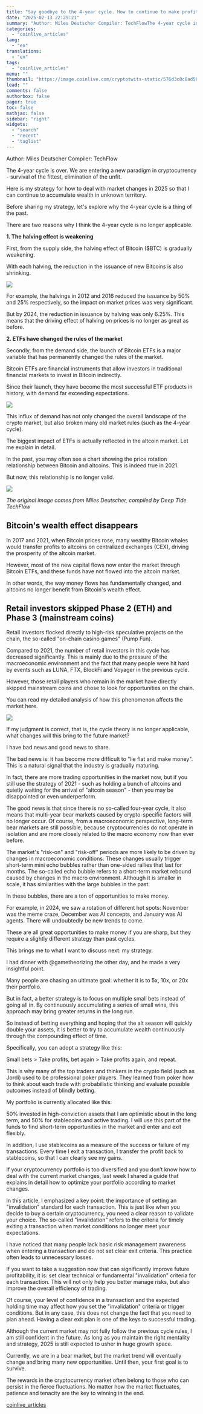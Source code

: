 ```yaml
---
title: "Say goodbye to the 4-year cycle. How to continue to make profits in the new crypto landscape in 2025?"
date: "2025-02-13 22:29:21"
summary: "Author: Miles Deutscher Compiler: TechFlowThe 4-year cycle is over. We are entering a new paradigm in cryptocurrency - survival of the fittest, elimination of the unfit.Here is my strategy for how to deal with market changes in 2025 so that I can continue to accumulate wealth in unknown territory.Before sharing..."
categories:
  - "coinlive_articles"
lang:
  - "en"
translations:
  - "en"
tags:
  - "coinlive_articles"
menu: ""
thumbnail: "https://image.coinlive.com/cryptotwits-static/576d3c8c8ad58be7fb6d6f38e812b387.jpg"
lead: ""
comments: false
authorbox: false
pager: true
toc: false
mathjax: false
sidebar: "right"
widgets:
  - "search"
  - "recent"
  - "taglist"
---
```


Author: Miles Deutscher Compiler: TechFlow

The 4-year cycle is over. We are entering a new paradigm in cryptocurrency - survival of the fittest, elimination of the unfit.

Here is my strategy for how to deal with market changes in 2025 so that I can continue to accumulate wealth in unknown territory.

Before sharing my strategy, let's explore why the 4-year cycle is a thing of the past.

There are two reasons why I think the 4-year cycle is no longer applicable.

**1. The halving effect is weakening**

First, from the supply side, the halving effect of Bitcoin ($BTC) is gradually weakening.

With each halving, the reduction in the issuance of new Bitcoins is also shrinking.

![](https://img.foresightnews.pro/202502/5-1739416152816.jpg?x-oss-process=style/scale70)

For example, the halvings in 2012 and 2016 reduced the issuance by 50% and 25% respectively, so the impact on market prices was very significant.

But by 2024, the reduction in issuance by halving was only 6.25%. This means that the driving effect of halving on prices is no longer as great as before.

**2. ETFs have changed the rules of the market**

Secondly, from the demand side, the launch of Bitcoin ETFs is a major variable that has permanently changed the rules of the market.

Bitcoin ETFs are financial instruments that allow investors in traditional financial markets to invest in Bitcoin indirectly.

Since their launch, they have become the most successful ETF products in history, with demand far exceeding expectations.

![](https://img.foresightnews.pro/202502/5-1739416164077.jpg?x-oss-process=style/scale70)

This influx of demand has not only changed the overall landscape of the crypto market, but also broken many old market rules (such as the 4-year cycle).

The biggest impact of ETFs is actually reflected in the altcoin market. Let me explain in detail.

In the past, you may often see a chart showing the price rotation relationship between Bitcoin and altcoins. This is indeed true in 2021.

But now, this relationship is no longer valid.

![](https://img.foresightnews.pro/202502/5-1739416170454.jpg?x-oss-process=style/scale70)

*The original image comes from Miles Deutscher, compiled by Deep Tide TechFlow*

Bitcoin's wealth effect disappears
----------------------------------

In 2017 and 2021, when Bitcoin prices rose, many wealthy Bitcoin whales would transfer profits to altcoins on centralized exchanges (CEX), driving the prosperity of the altcoin market.

However, most of the new capital flows now enter the market through Bitcoin ETFs, and these funds have not flowed into the altcoin market.

In other words, the way money flows has fundamentally changed, and altcoins no longer benefit from Bitcoin's wealth effect.

Retail investors skipped Phase 2 (ETH) and Phase 3 (mainstream coins)
---------------------------------------------------------------------

Retail investors flocked directly to high-risk speculative projects on the chain, the so-called "on-chain casino games" (Pump Fun).

Compared to 2021, the number of retail investors in this cycle has decreased significantly. This is mainly due to the pressure of the macroeconomic environment and the fact that many people were hit hard by events such as LUNA, FTX, BlockFi and Voyager in the previous cycle.

However, those retail players who remain in the market have directly skipped mainstream coins and chose to look for opportunities on the chain.

You can read my detailed analysis of how this phenomenon affects the market here.

![](https://img.foresightnews.pro/202502/5-1739416195241.jpg?x-oss-process=style/scale70)

If my judgment is correct, that is, the cycle theory is no longer applicable, what changes will this bring to the future market?

I have bad news and good news to share.

The bad news is: it has become more difficult to "lie flat and make money". This is a natural signal that the industry is gradually maturing.

In fact, there are more trading opportunities in the market now, but if you still use the strategy of 2021 - such as holding a bunch of altcoins and quietly waiting for the arrival of "altcoin season" - then you may be disappointed or even underperform.

The good news is that since there is no so-called four-year cycle, it also means that multi-year bear markets caused by crypto-specific factors will no longer occur. Of course, from a macroeconomic perspective, long-term bear markets are still possible, because cryptocurrencies do not operate in isolation and are more closely related to the macro economy now than ever before.

The market's "risk-on" and "risk-off" periods are more likely to be driven by changes in macroeconomic conditions. These changes usually trigger short-term mini echo bubbles rather than one-sided rallies that last for months. The so-called echo bubble refers to a short-term market rebound caused by changes in the macro environment. Although it is smaller in scale, it has similarities with the large bubbles in the past.

In these bubbles, there are a ton of opportunities to make money.

For example, in 2024, we saw a rotation of different hot spots: November was the meme craze, December was AI concepts, and January was AI agents. There will undoubtedly be new trends to come.

These are all great opportunities to make money if you are sharp, but they require a slightly different strategy than past cycles.

This brings me to what I want to discuss next: my strategy.

I had dinner with @gametheorizing the other day, and he made a very insightful point.

Many people are chasing an ultimate goal: whether it is to 5x, 10x, or 20x their portfolio.

But in fact, a better strategy is to focus on multiple small bets instead of going all in. By continuously accumulating a series of small wins, this approach may bring greater returns in the long run.

So instead of betting everything and hoping that the alt season will quickly double your assets, it is better to try to accumulate wealth continuously through the compounding effect of time.

Specifically, you can adopt a strategy like this:

Small bets > Take profits, bet again > Take profits again, and repeat.

This is why many of the top traders and thinkers in the crypto field (such as Jordi) used to be professional poker players. They learned from poker how to think about each trade with probabilistic thinking and evaluate possible outcomes instead of blindly betting.

My portfolio is currently allocated like this:

50% invested in high-conviction assets that I am optimistic about in the long term, and 50% for stablecoins and active trading. I will use this part of the funds to find short-term opportunities in the market and enter and exit flexibly.

In addition, I use stablecoins as a measure of the success or failure of my transactions. Every time I exit a transaction, I transfer the profit back to stablecoins, so that I can clearly see my gains.

If your cryptocurrency portfolio is too diversified and you don’t know how to deal with the current market changes, last week I shared a guide that explains in detail how to optimize your portfolio according to market changes.

In this article, I emphasized a key point: the importance of setting an "invalidation" standard for each transaction. This is just like when you decide to buy a certain cryptocurrency, you need a clear reason to validate your choice. The so-called "invalidation" refers to the criteria for timely exiting a transaction when market conditions no longer meet your expectations.

I have noticed that many people lack basic risk management awareness when entering a transaction and do not set clear exit criteria. This practice often leads to unnecessary losses.

If you want to take a suggestion now that can significantly improve future profitability, it is: set clear technical or fundamental "invalidation" criteria for each transaction. This will not only help you better manage risks, but also improve the overall efficiency of trading.

Of course, your level of confidence in a transaction and the expected holding time may affect how you set the "invalidation" criteria or trigger conditions. But in any case, this does not change the fact that you need to plan ahead. Having a clear exit plan is one of the keys to successful trading.

Although the current market may not fully follow the previous cycle rules, I am still confident in the future. As long as you maintain the right mentality and strategy, 2025 is still expected to usher in huge growth space.

Currently, we are in a bear market, but the market trend will eventually change and bring many new opportunities. Until then, your first goal is to survive.

The rewards in the cryptocurrency market often belong to those who can persist in the fierce fluctuations. No matter how the market fluctuates, patience and tenacity are the key to winning in the end.

[coinlive_articles](https://www.coinlive.com/news/say-goodbye-to-the-4-year-cycle-how-to-continue-to)
